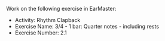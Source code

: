 Work on the following exercise in EarMaster:
- Activity: Rhythm Clapback
- Exercise Name: 3/4 - 1 bar: Quarter notes - including rests
- Exercise Number: 2.1
